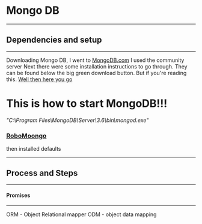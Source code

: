 # Mongo DB

---
## Dependencies and setup
---

Downloading Mongo DB, I went to [MongoDB.com](https://www.mongodb.com/download-center?jmp=nav#community) I used the community server
Next there were some installation instructions to go through. They can be found below the big green download button. But if you're reading this. [Well then here you go](https://docs.mongodb.com/manual/tutorial/install-mongodb-on-windows/)


# This is how to start MongoDB!!! 
*"C:\Program Files\MongoDB\Server\3.6\bin\mongod.exe"*

### [RoboMoongo](https://robomongo.org/download)
then installed defaults

---
## Process and Steps
---

#### Promises
---


ORM - Object Relational mapper
ODM - object data mapping